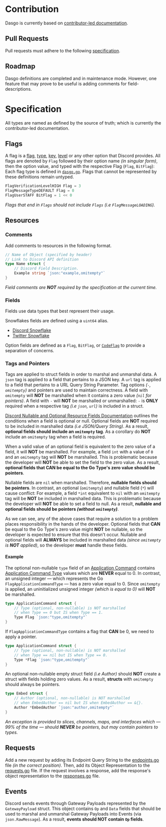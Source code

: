 # Contribution

Dasgo is currently based on [contributor-led documentation](https://github.com/discord/discord-api-docs).

## Pull Requests

Pull requests must adhere to the following [specification](#specification).

## Roadmap

Dasgo definitions are completed and in maintenance mode. However, one feature that may prove to be useful is adding comments for field-descriptions.

# Specification

All types are named as defined by the source of truth; which is currently the contributor-led documentation.

## Flags

A flag is a [flag](https://discord.com/developers/docs/resources/application#application-object-application-flags), [type](https://discord.com/developers/docs/resources/channel#embed-object-embed-types), [key](https://discord.com/developers/docs/resources/audit-log#audit-log-change-object-audit-log-change-key), [level](https://discord.com/developers/docs/resources/guild#guild-object-verification-level) or any other option that Discord provides. All flags are denoted by `Flag` followed by their option name _(in singular form)_, then the option value, and typed with the respective Flag (`Flag`, `BitFlag`): Each flag type is defined in [`dasgo.go`](dasgo/dasgo.go). Flags that cannot be represented by these definitions remain untyped.

```go
FlagVerificationLevelHIGH Flag = 3 
FlagMessageTypeDEFAULT Flag = 0
FlagUserSTAFF BitFlag = 1 << 0
``` 

_Flags that end in `Flags` should not include `Flags` (i.e `FlagMessageLOADING`)._

## Resources

### Comments

Add comments to resources in the following format.
```go
// Name of Object (specified by header)
// Link to Discord API definition
type Name struct {
    // Discord Field Description.
    Example string `json:"example,omitempty"`
}
```

_Field comments are **NOT** required by the specification at the current time._

### Fields

Fields use data types that best represent their usage.

Snowflakes fields are defined using a `uint64` alias.  
- [Discord Snowflake](https://discord.com/developers/docs/reference#snowflakes)  
- [Twitter Snowflake](https://developer.twitter.com/en/docs/twitter-ids)  

Option fields are defined as a `Flag`, `BitFlag`, or [`CodeFlag`](https://discord.com/developers/docs/topics/opcodes-and-status-codes) to provide a separation of concerns.

### Tags and Pointers

Tags are applied to struct fields in order to marshal and unmarshal data. A `json` tag is applied to a field that pertains to a JSON key. A `url` tag is applied to a field that pertains to a URL Query String Parameter. Tag options _(`-`, `omitempty`)_ and pointers are used to maintain correctness. A field with `omitempty` will **NOT** be marshalled when it contains a zero value _(`nil` for pointers)_. A field with `-` will **NOT** be marshalled or unmarshalled: `-` is **ONLY** required when a respective tag _(i.e `json`, `url`)_ is included in a struct.

[Discord Nullable and Optional Resource Fields Documentation](https://discord.com/developers/docs/reference#nullable-and-optional-resource-fields) outlines the conditions when a field is optional or null. Optional fields are **NOT** required to be included in marshalled data _(i.e JSON/Query String)_. As a result, **optional fields should include an `omitempty` tag**. As a corollary do **NOT** include an `omitempty` tag when a field is required.

When a valid value of an optional field is equivalent to the zero value of a field, it will **NOT** be marshalled. For example, a field `int` with a value of `0` and an `omitempty` tag will **NOT** be marshalled. This is problematic because the developer will **NOT** be able to set the field to the zero value. As a result, **optional fields that CAN be equal to the Go Type's zero value should be pointers**.

Nullable fields are `nil` when marshalled. Therefore, **nullable fields should be pointers**. In contrast, an optional (`omitempty`) and nullable field (`*`) will cause conflict: For example, a field `*int` equivalent to `nil` with an `omitempty` tag will be **NOT** be included in marshalled data. This is problematic because the developer will **NOT** be able to set a field to null. As a result, **nullable and optional fields should be pointers _(without `omitempty`)_**.

As we can see, any of the above cases that require a solution to a problem places responsibility in the hands of the developer. Optional fields that **CAN** be equal to the Go Type's zero value might **NOT** be nullable, so the developer is expected to ensure that this doesn't occur. Nullable and optional fields will **ALWAYS** be included in marshalled data _(since `omitempty` is **NOT** applied)_, so the developer **must** handle these fields.

#### Example

The optional non-nullable `type` field of an [Application Command](https://discord.com/developers/docs/interactions/application-commands#application-command-object-application-command-types) contains [Application Command Type](https://discord.com/developers/docs/interactions/application-commands#application-command-object-application-command-types) values which are **NEVER** equal to 0. In contrast, an unsigned integer — which represents the Go `FlagApplicationCommandType` — has a zero value equal to 0. Since `omitempty` is applied, an uninitialized unsigned integer _(which is equal to 0)_ will **NOT** be marshalled.

```go
type ApplicationCommand struct {
	// Type (optional, non-nullable) is NOT marshalled
	// when Type == 0 but IS when Type == 1.
	Type Flag `json:"type,omitempty"`
}
```

If `FlagApplicationCommandType` contains a flag that **CAN** be 0, we need to apply a pointer.

```go
type ApplicationCommand struct {
	// Type (optional, non-nullable) is NOT marshalled
	// when Type == nil but IS when Type == 0.
	Type *Flag `json:"type,omitempty"`
}
```

An optional non-nullable empty struct field _(i.e Author)_ should **NOT** create a struct with fields holding zero values. As a result, **structs** with `omitempty` should always be pointers.

```go
type Embed struct {
	// Author (optional, non-nullable) is NOT marshalled
	// when EmbedAuthor == nil but IS when EmbedAuthor == &{}.
	Author *EmbedAuthor `json:"author,omitempty"`
}
```

_An exception is provided to slices, channels, maps, and interfaces which — 99% of the time — should **NEVER** be pointers, but may contain pointers to types._

## Requests

Add a new request by adding its Endpoint Query String to the [endpoints.go](dasgo/endpoints.go) file _(in the correct position)_. Then, add its Object Representation to the [requests.go](dasgo/requests.go) file. If the request involves a response, add the response's object representation to the [responses.go](dasgo/responses.go) file.

## Events

Discord sends events through Gateway Payloads represented by the `GatewayPayload` struct. This object contains `Op` and `Data` fields that should be used to marshal and unmarshal Gateway Payloads into Events (via `json.RawMessage`). As a result, **events should NOT contain `Op` fields**.
